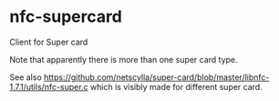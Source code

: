 # nfc-supercard
Client for Super card

Note that apparently there is more than one super card type.

See also https://github.com/netscylla/super-card/blob/master/libnfc-1.7.1/utils/nfc-super.c which is visibly made for different super card.
